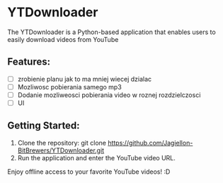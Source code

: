 # YTDownloader
The YTDownloader is a Python-based application that enables users to easily download videos from YouTube 

## Features:
- [ ] zrobienie planu jak to ma mniej wiecej dzialac
- [ ] Mozliwosc pobierania samego mp3
- [ ] Dodanie mozliweosci pobierania video w roznej rozdzielczosci
- [ ] UI

## Getting Started:
1. Clone the repository: git clone https://github.com/Jagiellon-BitBrewers/YTDownloader.git
3. Run the application and enter the YouTube video URL.

Enjoy offline access to your favorite YouTube videos! :D
